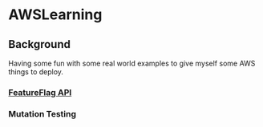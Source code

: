 # AWSLearning

## Background
Having some fun with some real world examples to give myself some AWS things to deploy.

### [FeatureFlag API](./FeatureFlagApi.md)

### Mutation Testing
